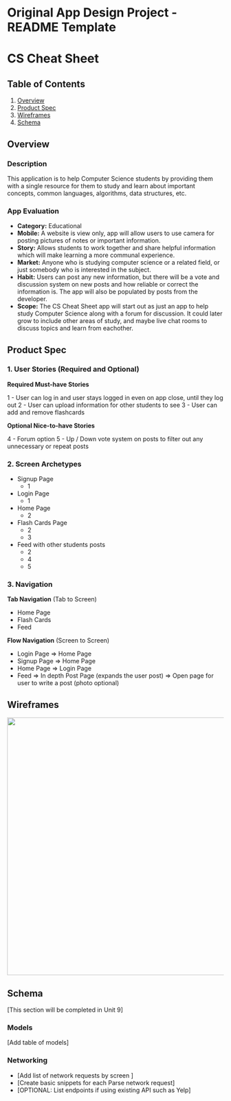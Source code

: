Original App Design Project - README Template
===

# CS Cheat Sheet

## Table of Contents
1. [Overview](#Overview)
1. [Product Spec](#Product-Spec)
1. [Wireframes](#Wireframes)
2. [Schema](#Schema)

## Overview
### Description
This application is to help Computer Science students by providing them with a single resource for them to study and learn about important concepts, common languages, algorithms, data structures, etc.

### App Evaluation
- **Category:** Educational
- **Mobile:** A website is view only, app will allow users to use camera for posting pictures of notes or important information.
- **Story:** Allows students to work together and share helpful information which will make learning a more communal experience. 
- **Market:** Anyone who is studying computer science or a related field, or just somebody who is interested in the subject. 
- **Habit:** Users can post any new information, but there will be a vote and discussion system on new posts and how reliable or correct the information is. The app will also be populated by posts from the developer.
- **Scope:** The CS Cheat Sheet app will start out as just an app to help study Computer Science along with a forum for discussion. It could later grow to include other areas of study, and maybe live chat rooms to discuss topics and learn from eachother.

## Product Spec

### 1. User Stories (Required and Optional)

**Required Must-have Stories**

1 - User can log in and user stays logged in even on app close, until they log out
2 - User can upload information for other students to see
3 - User can add and remove flashcards

**Optional Nice-to-have Stories**

4 - Forum option
5 - Up / Down vote system on posts to filter out any unnecessary or repeat posts

### 2. Screen Archetypes
* Signup Page
   * 1
* Login Page
   * 1
* Home Page
   * 2
* Flash Cards Page
   * 2
   * 3
* Feed with other students posts
   * 2
   * 4
   * 5
### 3. Navigation

**Tab Navigation** (Tab to Screen)

* Home Page
* Flash Cards
* Feed

**Flow Navigation** (Screen to Screen)

* Login Page
   => Home Page
* Signup Page
   => Home Page
* Home Page
   => Login Page
* Feed
   => In depth Post Page (expands the user post)
   => Open page for user to write a post (photo optional)

## Wireframes
<img src="https://i.imgur.com/u1TQkGS.png" width=600>

## Schema 
[This section will be completed in Unit 9]
### Models
[Add table of models]
### Networking
- [Add list of network requests by screen ]
- [Create basic snippets for each Parse network request]
- [OPTIONAL: List endpoints if using existing API such as Yelp]
